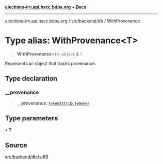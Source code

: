 [**elections-irv.api.hscc.bdpa.org**](../../../../README.md) • **Docs**

***

[elections-irv.api.hscc.bdpa.org](../../../../README.md) / [src/backend/db](../README.md) / WithProvenance

# Type alias: WithProvenance\<T\>

> **WithProvenance**\<`T`\>: `object` & `T`

Represents an object that tracks provenance.

## Type declaration

### \_\_provenance

> **\_\_provenance**: [`TokenAttributeOwner`](TokenAttributeOwner.md)

## Type parameters

• **T**

## Source

[src/backend/db.ts:69](https://github.com/Xunnamius/elections_irv.api.hscc.bdpa.org/blob/c917ea60595d63d322e4038beb12d08f7d64cdd2/src/backend/db.ts#L69)
